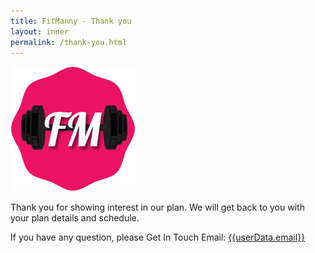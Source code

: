 ```yaml
---
title: FitManny - Thank you
layout: inner
permalink: /thank-you.html
---
```


<main role="main" class="content-area">
  <div class="container">
    <div class="row">
      <div class="col-md-12">
        <p class="text-center mb-4"><img src="./assets/img/logo_2.png" alt="logo"></p>
        <p class="copyright-text">Thank you for showing interest in our plan. We will get back to you with your plan details and schedule.</p>
        <p class="text-desc text-center">If you have any question, please Get In Touch Email: <a href="mailto:{{userData.email}}" class="text-pink">{{userData.email}}</a></p>
      </div>
    </div>
  </div>
</main>
